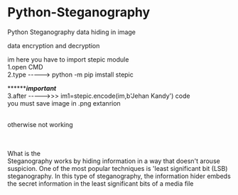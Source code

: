 # Python-Steganography
Python Steganography data hiding in image

data encryption and decryption
<br>

im here you have to import stepic module
<br>
1.open CMD
<br>
2.type -----> python -m pip imstall stepic
<br>

*************important*******<br>
3.after
----->>> im1=stepic.encode(im,b'Jehan Kandy') code
<br>
you must save image in .png extanrion

<br>
otherwise not working


<br><br>
What is the 
<br>
Steganography works by hiding information in a way that doesn't arouse suspicion. One of the most popular techniques is 'least significant bit (LSB) steganography. In this type of steganography, the information hider embeds the secret information in the least significant bits of a media file
